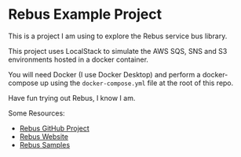 # Rebus Example Project

This is a project I am using to explore the Rebus service bus library.

This project uses LocalStack to simulate the AWS SQS, SNS and S3 environments hosted in a docker container.

You will need Docker (I use Docker Desktop) and perform a docker-compose up using the `docker-compose.yml` file at the root of this repo.

Have fun trying out Rebus, I know I am.


Some Resources:
- [Rebus GitHub Project](https://github.com/rebus-org/Rebus)
- [Rebus Website](https://rebus.fm/)
- [Rebus Samples](https://github.com/rebus-org/RebusSamples)
